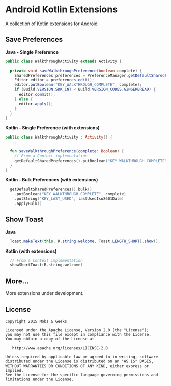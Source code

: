 Android Kotlin Extensions
=========================
A collection of Kotlin extensions for Android

Save Preferences
-------------------------
**Java - Single Preference**
````java
public class WalkthroughActivity extends Activity {

  private void saveWalkthroughPreference(boolean complete) {
    SharedPreferences preferences = PreferenceManager.getDefaultSharedPreferences(this);
    Editor editor = preferences.edit();
    editor.putBoolean("KEY_WALKTHROUGH_COMPLETE", complete);
    if (Build.VERSION.SDK_INT < Build.VERSION_CODES.GINGERBREAD) {
      editor.commit();
    } else {
      editor.apply();
    }
  }
}
````

**Kotlin - Single Preference (with extensions)**
````kotlin
public class WalkthroughActivity : Activity() {
  ...

  fun saveWalkthroughPreference(complete: Boolean) {
    // From a Context implementation
    getDefaultSharedPreferences().putBoolean("KEY_WALKTHROUGH_COMPLETE", complete)
  }
}
````

**Kotlin - Bulk Preferences (with extensions)**
````kotlin
  getDefaultSharedPreferences().bulk()
    .putBoolean("KEY_WALKTHROUGH_COMPLETE", complete)
    .putString("KEY_LAST_USED", lastUsedIso8601Date)
    .applyBulk()
````

Show Toast
-------------------------
**Java**
````java
  Toast.makeText(this, R.string.welcome, Toast.LENGTH_SHORT).show();
````

**Kotlin (with extensions)**
````kotlin
  // From a Context implementation
  showShortToast(R.string.welcome)
````

More...
-------------------------
More extensions under development.

License
-------------------------
    Copyright 2015 Mobs & Geeks

    Licensed under the Apache License, Version 2.0 (the "License");
    you may not use this file except in compliance with the License.
    You may obtain a copy of the License at

       http://www.apache.org/licenses/LICENSE-2.0

    Unless required by applicable law or agreed to in writing, software
    distributed under the License is distributed on an "AS IS" BASIS,
    WITHOUT WARRANTIES OR CONDITIONS OF ANY KIND, either express or implied.
    See the License for the specific language governing permissions and
    limitations under the License.

